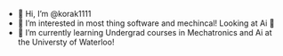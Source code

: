 - 👋 Hi, I’m @korak1111
- 👀 I’m interested in most thing software and mechincal! Looking at Ai 👀
- 🌱 I’m currently learning Undergrad courses in Mechatronics and Ai at the Universty of Waterloo!


<!---
korak1111/korak1111 is a ✨ special ✨ repository because its `README.md` (this file) appears on your GitHub profile.
You can click the Preview link to take a look at your changes.
--->
